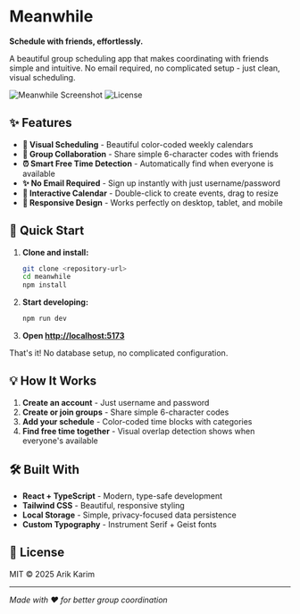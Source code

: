 # Meanwhile

**Schedule with friends, effortlessly.**

A beautiful group scheduling app that makes coordinating with friends simple and intuitive. No email required, no complicated setup - just clean, visual scheduling.

![Meanwhile Screenshot](https://img.shields.io/badge/status-active-brightgreen) ![License](https://img.shields.io/badge/license-MIT-blue)

## ✨ Features

- **🎨 Visual Scheduling** - Beautiful color-coded weekly calendars
- **👥 Group Collaboration** - Share simple 6-character codes with friends  
- **⏰ Smart Free Time Detection** - Automatically find when everyone is available
- **✨ No Email Required** - Sign up instantly with just username/password
- **🎯 Interactive Calendar** - Double-click to create events, drag to resize
- **📱 Responsive Design** - Works perfectly on desktop, tablet, and mobile

## 🚀 Quick Start

1. **Clone and install:**
   ```bash
   git clone <repository-url>
   cd meanwhile
   npm install
   ```

2. **Start developing:**
   ```bash
   npm run dev
   ```

3. **Open [http://localhost:5173](http://localhost:5173)**

That's it! No database setup, no complicated configuration.

## 💡 How It Works

1. **Create an account** - Just username and password
2. **Create or join groups** - Share simple 6-character codes
3. **Add your schedule** - Color-coded time blocks with categories
4. **Find free time together** - Visual overlap detection shows when everyone's available

## 🛠️ Built With

- **React + TypeScript** - Modern, type-safe development
- **Tailwind CSS** - Beautiful, responsive styling
- **Local Storage** - Simple, privacy-focused data persistence
- **Custom Typography** - Instrument Serif + Geist fonts

## 📝 License

MIT © 2025 Arik Karim

---

*Made with ❤️ for better group coordination*
